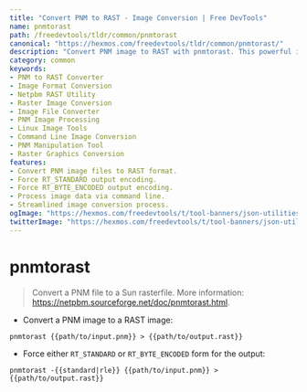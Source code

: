 ```yaml
---
title: "Convert PNM to RAST - Image Conversion | Free DevTools"
name: pnmtorast
path: /freedevtools/tldr/common/pnmtorast
canonical: "https://hexmos.com/freedevtools/tldr/common/pnmtorast/"
description: "Convert PNM image to RAST with pnmtorast. This powerful image converter supports various raster formats. Free online tool, no registration required."
category: common
keywords:
- PNM to RAST Converter
- Image Format Conversion
- Netpbm RAST Utility
- Raster Image Conversion
- Image File Converter
- PNM Image Processing
- Linux Image Tools
- Command Line Image Conversion
- PNM Manipulation Tool
- Raster Graphics Conversion
features:
- Convert PNM image files to RAST format.
- Force RT_STANDARD output encoding.
- Force RT_BYTE_ENCODED output encoding.
- Process image data via command line.
- Streamlined image conversion process.
ogImage: "https://hexmos.com/freedevtools/t/tool-banners/json-utilities-banner.png"
twitterImage: "https://hexmos.com/freedevtools/t/tool-banners/json-utilities-banner.png"
---
```


# pnmtorast

> Convert a PNM file to a Sun rasterfile.
> More information: <https://netpbm.sourceforge.net/doc/pnmtorast.html>.

- Convert a PNM image to a RAST image:

`pnmtorast {{path/to/input.pnm}} > {{path/to/output.rast}}`

- Force either `RT_STANDARD` or `RT_BYTE_ENCODED` form for the output:

`pnmtorast -{{standard|rle}} {{path/to/input.pnm}} > {{path/to/output.rast}}`
